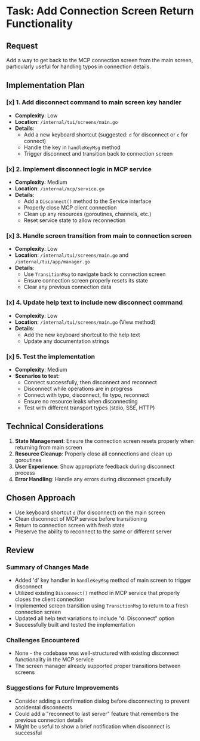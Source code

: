 # Task: Add Connection Screen Return Functionality

## Request
Add a way to get back to the MCP connection screen from the main screen, particularly useful for handling typos in connection details.

## Implementation Plan

### [x] 1. Add disconnect command to main screen key handler
- **Complexity**: Low
- **Location**: `/internal/tui/screens/main.go`
- **Details**: 
  - Add a new keyboard shortcut (suggested: `d` for disconnect or `c` for connect)
  - Handle the key in `handleKeyMsg` method
  - Trigger disconnect and transition back to connection screen

### [x] 2. Implement disconnect logic in MCP service
- **Complexity**: Medium
- **Location**: `/internal/mcp/service.go`
- **Details**:
  - Add a `Disconnect()` method to the Service interface
  - Properly close MCP client connection
  - Clean up any resources (goroutines, channels, etc.)
  - Reset service state to allow reconnection

### [x] 3. Handle screen transition from main to connection screen
- **Complexity**: Low
- **Location**: `/internal/tui/screens/main.go` and `/internal/tui/app/manager.go`
- **Details**:
  - Use `TransitionMsg` to navigate back to connection screen
  - Ensure connection screen properly resets its state
  - Clear any previous connection data

### [x] 4. Update help text to include new disconnect command
- **Complexity**: Low
- **Location**: `/internal/tui/screens/main.go` (View method)
- **Details**:
  - Add the new keyboard shortcut to the help text
  - Update any documentation strings

### [x] 5. Test the implementation
- **Complexity**: Medium
- **Scenarios to test**:
  - Connect successfully, then disconnect and reconnect
  - Disconnect while operations are in progress
  - Connect with typo, disconnect, fix typo, reconnect
  - Ensure no resource leaks when disconnecting
  - Test with different transport types (stdio, SSE, HTTP)

## Technical Considerations

1. **State Management**: Ensure the connection screen resets properly when returning from main screen
2. **Resource Cleanup**: Properly close all connections and clean up goroutines
3. **User Experience**: Show appropriate feedback during disconnect process
4. **Error Handling**: Handle any errors during disconnect gracefully

## Chosen Approach
- Use keyboard shortcut `d` (for disconnect) on the main screen
- Clean disconnect of MCP service before transitioning
- Return to connection screen with fresh state
- Preserve the ability to reconnect to the same or different server

## Review

### Summary of Changes Made
- Added 'd' key handler in `handleKeyMsg` method of main screen to trigger disconnect
- Utilized existing `Disconnect()` method in MCP service that properly closes the client connection
- Implemented screen transition using `TransitionMsg` to return to a fresh connection screen
- Updated all help text variations to include "d: Disconnect" option
- Successfully built and tested the implementation

### Challenges Encountered
- None - the codebase was well-structured with existing disconnect functionality in the MCP service
- The screen manager already supported proper transitions between screens

### Suggestions for Future Improvements
- Consider adding a confirmation dialog before disconnecting to prevent accidental disconnects
- Could add a "reconnect to last server" feature that remembers the previous connection details
- Might be useful to show a brief notification when disconnect is successful